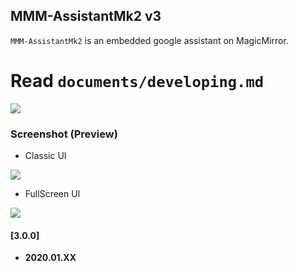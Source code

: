 ## MMM-AssistantMk2 v3
`MMM-AssistantMk2` is an embedded google assistant on MagicMirror.


# Read `documents/developing.md`

![](https://raw.githubusercontent.com/bugsounet/MMM-AssistantMk2/3-dev/resources/AMk2_Big.png)

### Screenshot (Preview)
- Classic UI

![](https://raw.githubusercontent.com/bugsounet/MMM-AssistantMk2/3-dev/resources/previewUI.jpg)

- FullScreen UI

![](https://raw.githubusercontent.com/bugsounet/MMM-AssistantMk2/3-dev/resources/previewFS.jpg)


#### [3.0.0]
- **2020.01.XX** 
